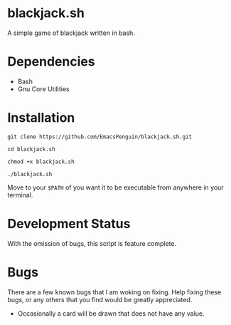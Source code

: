 # blackjack.sh
A simple game of blackjack written in bash.

# Dependencies

* Bash
* Gnu Core Utilities 

# Installation

`git clone https://github.com/EmacsPenguin/blackjack.sh.git`

`cd blackjack.sh`

`chmod +x blackjack.sh`

`./blackjack.sh`

Move to your `$PATH` of you want it to be executable from anywhere in your terminal. 

# Development Status

With the omission of bugs, this script is feature complete.

# Bugs

There are a few known bugs that I am woking on fixing. Help fixing these bugs, or any others that you find would be greatly appreciated. 

* Occasionally a card will be drawn that does not have any value. 
